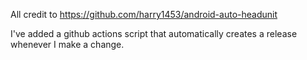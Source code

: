 All credit to https://github.com/harry1453/android-auto-headunit

I've added a github actions script that automatically creates a release whenever I make a change. 
